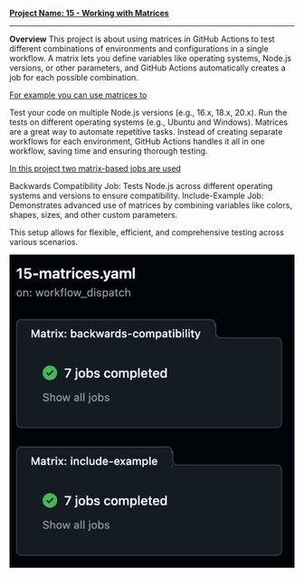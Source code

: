 <u>**Project Name: 15 - Working with Matrices**</u>

------------------------------------------------------
**Overview**
This project is about using matrices in GitHub Actions to test different combinations of environments and configurations in a single workflow. A matrix lets you define variables like operating systems, Node.js versions, or other parameters, and GitHub Actions automatically creates a job for each possible combination.

<u>For example you can use matrices to</u>

Test your code on multiple Node.js versions (e.g., 16.x, 18.x, 20.x).
Run the tests on different operating systems (e.g., Ubuntu and Windows).
Matrices are a great way to automate repetitive tasks. Instead of creating separate workflows for each environment, GitHub Actions handles it all in one workflow, saving time and ensuring thorough testing.

<u>In this project two matrix-based jobs are used</u>

Backwards Compatibility Job: Tests Node.js across different operating systems and versions to ensure compatibility.
Include-Example Job: Demonstrates advanced use of matrices by combining variables like colors, shapes, sizes, and other custom parameters.

This setup allows for flexible, efficient, and comprehensive testing across various scenarios.

![image alt](matrices-job-workflow.png)












